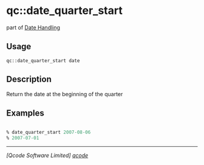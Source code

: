 qc::date_quarter_start
======================

part of [Date Handling](../date.md)

Usage
-----
`qc::date_quarter_start date`

Description
-----------
Return the date at the beginning of the quarter

Examples
--------
```tcl

% date_quarter_start 2007-08-06
% 2007-07-01

```

----------------------------------
*[Qcode Software Limited] [qcode]*

[qcode]: http://www.qcode.co.uk "Qcode Software"
